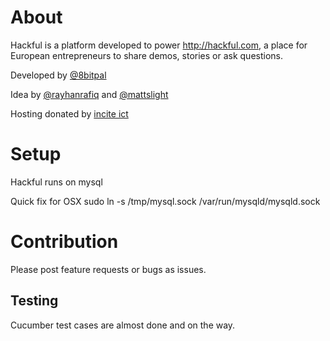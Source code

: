 About
===

Hackful is a platform developed to power http://hackful.com, a place 
for European entrepreneurs to share demos, stories or ask questions.

Developed by  [@8bitpal](https://twitter.com/8bitpal)
 
Idea by [@rayhanrafiq](https://twitter.com/rayhanrafiq) and [@mattslight](https://twitter.com/mattslight)

Hosting donated by [incite ict](http://www.incite-ict.com/)

Setup
===
Hackful runs on mysql

Quick fix for OSX sudo ln -s /tmp/mysql.sock /var/run/mysqld/mysqld.sock

Contribution
===

Please post feature requests or bugs as issues.

Testing
---

Cucumber test cases are almost done and on the way.
